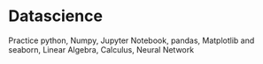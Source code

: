 # Datascience
Practice python, Numpy, Jupyter Notebook, pandas, Matplotlib and seaborn, Linear Algebra, Calculus, Neural Network
